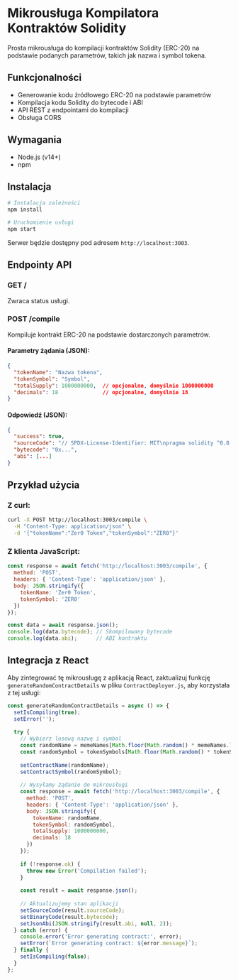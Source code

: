 # Mikrousługa Kompilatora Kontraktów Solidity

Prosta mikrousługa do kompilacji kontraktów Solidity (ERC-20) na podstawie podanych parametrów, takich jak nazwa i symbol tokena.

## Funkcjonalności

- Generowanie kodu źródłowego ERC-20 na podstawie parametrów
- Kompilacja kodu Solidity do bytecode i ABI
- API REST z endpointami do kompilacji
- Obsługa CORS

## Wymagania

- Node.js (v14+)
- npm

## Instalacja

```bash
# Instalacja zależności
npm install

# Uruchomienie usługi
npm start
```

Serwer będzie dostępny pod adresem `http://localhost:3003`.

## Endpointy API

### GET /

Zwraca status usługi.

### POST /compile

Kompiluje kontrakt ERC-20 na podstawie dostarczonych parametrów.

#### Parametry żądania (JSON):

```json
{
  "tokenName": "Nazwa tokena",
  "tokenSymbol": "Symbol",
  "totalSupply": 1000000000,  // opcjonalne, domyślnie 1000000000
  "decimals": 18              // opcjonalne, domyślnie 18
}
```

#### Odpowiedź (JSON):

```json
{
  "success": true,
  "sourceCode": "// SPDX-License-Identifier: MIT\npragma solidity ^0.8.0;\n...",
  "bytecode": "0x...",
  "abi": [...]
}
```

## Przykład użycia

### Z curl:

```bash
curl -X POST http://localhost:3003/compile \
  -H "Content-Type: application/json" \
  -d '{"tokenName":"Zer0 Token","tokenSymbol":"ZER0"}'
```

### Z klienta JavaScript:

```javascript
const response = await fetch('http://localhost:3003/compile', {
  method: 'POST',
  headers: { 'Content-Type': 'application/json' },
  body: JSON.stringify({ 
    tokenName: 'Zer0 Token', 
    tokenSymbol: 'ZER0' 
  })
});

const data = await response.json();
console.log(data.bytecode); // Skompilowany bytecode
console.log(data.abi);      // ABI kontraktu
```

## Integracja z React

Aby zintegrować tę mikrousługę z aplikacją React, zaktualizuj funkcję `generateRandomContractDetails` w pliku `ContractDeployer.js`, aby korzystała z tej usługi:

```javascript
const generateRandomContractDetails = async () => {
  setIsCompiling(true);
  setError('');
  
  try {
    // Wybierz losową nazwę i symbol
    const randomName = memeNames[Math.floor(Math.random() * memeNames.length)];
    const randomSymbol = tokenSymbols[Math.floor(Math.random() * tokenSymbols.length)];
    
    setContractName(randomName);
    setContractSymbol(randomSymbol);
    
    // Wysyłamy żądanie do mikrousługi
    const response = await fetch('http://localhost:3003/compile', {
      method: 'POST',
      headers: { 'Content-Type': 'application/json' },
      body: JSON.stringify({ 
        tokenName: randomName, 
        tokenSymbol: randomSymbol,
        totalSupply: 1000000000,
        decimals: 18
      })
    });
    
    if (!response.ok) {
      throw new Error('Compilation failed');
    }
    
    const result = await response.json();
    
    // Aktualizujemy stan aplikacji
    setSourceCode(result.sourceCode);
    setBinaryCode(result.bytecode);
    setJsonAbi(JSON.stringify(result.abi, null, 2));
  } catch (error) {
    console.error('Error generating contract:', error);
    setError(`Error generating contract: ${error.message}`);
  } finally {
    setIsCompiling(false);
  }
}; 